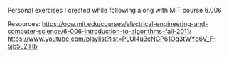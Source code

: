 Personal exercises I created while following along with MIT course 6.006

Resources:
https://ocw.mit.edu/courses/electrical-engineering-and-computer-science/6-006-introduction-to-algorithms-fall-2011/
https://www.youtube.com/playlist?list=PLUl4u3cNGP61Oq3tWYp6V_F-5jb5L2iHb